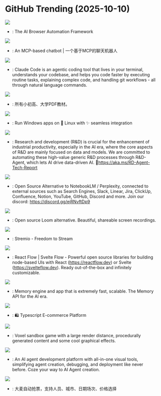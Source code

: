 # GitHub Trending (2025-10-10)

![](https://img.shields.io/badge/TypeScript-New%20249-green?style=flat-square&logo=appveyor)
- [](https://github.comundefined): The AI Browser Automation Framework

![](https://img.shields.io/badge/C%2B%2B-New%20129-green?style=flat-square&logo=appveyor)
- [](https://github.comundefined): An MCP-based chatbot | 一个基于MCP的聊天机器人

![](https://img.shields.io/badge/TypeScript-New%20168-green?style=flat-square&logo=appveyor)
- [](https://github.comundefined): Claude Code is an agentic coding tool that lives in your terminal, understands your codebase, and helps you code faster by executing routine tasks, explaining complex code, and handling git workflows - all through natural language commands.

![](https://img.shields.io/badge/Roff-New%20433-green?style=flat-square&logo=appveyor)
- [](https://github.comundefined): 所有小初高、大学PDF教材。

![](https://img.shields.io/badge/TypeScript-New%201-green?style=flat-square&logo=appveyor)
- [](https://github.comundefined): Run Windows apps on 🐧 Linux with ✨ seamless integration

![](https://img.shields.io/badge/Python-New%2042-green?style=flat-square&logo=appveyor)
- [](https://github.comundefined): Research and development (R&D) is crucial for the enhancement of industrial productivity, especially in the AI era, where the core aspects of R&D are mainly focused on data and models. We are committed to automating these high-value generic R&D processes through R&D-Agent, which lets AI drive data-driven AI. 🔗https://aka.ms/RD-Agent-Tech-Report

![](https://img.shields.io/badge/Python-New%20334-green?style=flat-square&logo=appveyor)
- [](https://github.comundefined): Open Source Alternative to NotebookLM / Perplexity, connected to external sources such as Search Engines, Slack, Linear, Jira, ClickUp, Confluence, Notion, YouTube, GitHub, Discord and more. Join our discord: https://discord.gg/ejRNvftDp9

![](https://img.shields.io/badge/TypeScript-New%20137-green?style=flat-square&logo=appveyor)
- [](https://github.comundefined): Open source Loom alternative. Beautiful, shareable screen recordings.

![](https://img.shields.io/badge/JavaScript-New%20939-green?style=flat-square&logo=appveyor)
- [](https://github.comundefined): Stremio - Freedom to Stream

![](https://img.shields.io/badge/TypeScript-New%2088-green?style=flat-square&logo=appveyor)
- [](https://github.comundefined): React Flow | Svelte Flow - Powerful open source libraries for building node-based UIs with React (https://reactflow.dev) or Svelte (https://svelteflow.dev). Ready out-of-the-box and infinitely customizable.

![](https://img.shields.io/badge/TypeScript-New%20114-green?style=flat-square&logo=appveyor)
- [](https://github.comundefined): Memory engine and app that is extremely fast, scalable. The Memory API for the AI era.

![](https://img.shields.io/badge/TypeScript-New%2093-green?style=flat-square&logo=appveyor)
- [](https://github.comundefined): 🛍️ Typescript E-commerce Platform

![](https://img.shields.io/badge/Zig-New%20379-green?style=flat-square&logo=appveyor)
- [](https://github.comundefined): Voxel sandbox game with a large render distance, procedurally generated content and some cool graphical effects.

![](https://img.shields.io/badge/TypeScript-New%2038-green?style=flat-square&logo=appveyor)
- [](https://github.comundefined): An AI agent development platform with all-in-one visual tools, simplifying agent creation, debugging, and deployment like never before. Coze your way to AI Agent creation.

![](https://img.shields.io/badge/Python-New%2075-green?style=flat-square&logo=appveyor)
- [](https://github.comundefined): 大麦自动抢票，支持人员、城市、日期场次、价格选择

